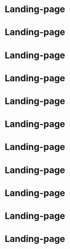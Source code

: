 # Landing-page
# Landing-page
# Landing-page
# Landing-page
# Landing-page
# Landing-page
# Landing-page
# Landing-page
# Landing-page
# Landing-page
# Landing-page
